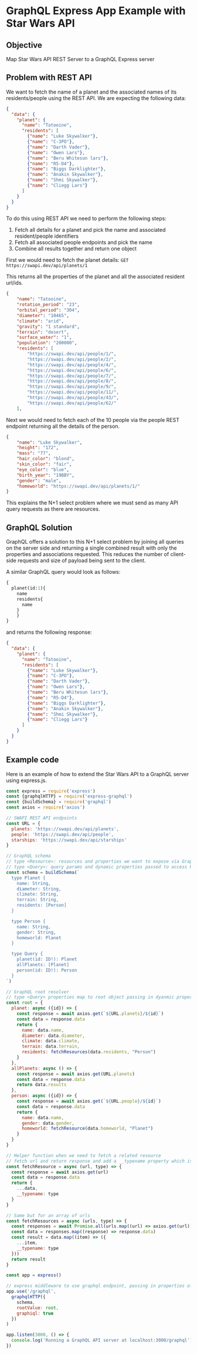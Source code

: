 # GraphQL Express App Example with Star Wars API

## Objective
Map Star Wars API REST Server to a GraphQL Express server

## Problem with REST API
We want to fetch the name of a planet and the associated names of its residents/people using the REST API. We are expecting the following data:
```json
{
  "data": {
    "planet": {
      "name": "Tatooine",
      "residents": [
        {"name": "Luke Skywalker"},
        {"name": "C-3PO"},
        {"name": "Darth Vader"},
        {"name": "Owen Lars"},
        {"name": "Beru Whitesun lars"},
        {"name": "R5-D4"},
        {"name": "Biggs Darklighter"},
        {"name": "Anakin Skywalker"},
        {"name": "Shmi Skywalker"},
        {"name": "Cliegg Lars"}
      ]
    }
  }
}
```
To do this using REST API we need to perform the following steps:
1. Fetch all details for a planet and pick the name and associated resident/people identifiers 
2. Fetch all associated people endpoints and pick the name
3. Combine all results together and return one object

First we would need to fetch the planet details:
`GET https://swapi.dev/api/planets/1`

This returns all the properties of the planet and all the associated resident url/ids.
```json
{
    "name": "Tatooine", 
    "rotation_period": "23", 
    "orbital_period": "304", 
    "diameter": "10465", 
    "climate": "arid", 
    "gravity": "1 standard", 
    "terrain": "desert", 
    "surface_water": "1", 
    "population": "200000", 
    "residents": [
        "https://swapi.dev/api/people/1/", 
        "https://swapi.dev/api/people/2/", 
        "https://swapi.dev/api/people/4/", 
        "https://swapi.dev/api/people/6/", 
        "https://swapi.dev/api/people/7/", 
        "https://swapi.dev/api/people/8/", 
        "https://swapi.dev/api/people/9/", 
        "https://swapi.dev/api/people/11/", 
        "https://swapi.dev/api/people/43/", 
        "https://swapi.dev/api/people/62/"
    ], 
```
Next we would need to fetch each of the 10 people via the people REST endpoint returning all the details of the person.

```json
{
    "name": "Luke Skywalker", 
    "height": "172", 
    "mass": "77", 
    "hair_color": "blond", 
    "skin_color": "fair", 
    "eye_color": "blue", 
    "birth_year": "19BBY", 
    "gender": "male", 
    "homeworld": "https://swapi.dev/api/planets/1/" 
}
```

This explains the N+1 select problem where we must send as many API query requests as there are resources.

## GraphQL Solution
GraphQL offers a solution to this N+1 select problem by joining all queries on the server side and returning a single combined result with only the properties and associations requested. This reduces the number of client-side requests and size of payload being sent to the client.

A similar GraphQL query would look as follows:
```graphql
{
  planet(id:1){
    name
    residents{
      name
    }
	}
}
```

and returns the following response:
```json
{
  "data": {
    "planet": {
      "name": "Tatooine",
      "residents": [
        {"name": "Luke Skywalker"},
        {"name": "C-3PO"},
        {"name": "Darth Vader"},
        {"name": "Owen Lars"},
        {"name": "Beru Whitesun lars"},
        {"name": "R5-D4"},
        {"name": "Biggs Darklighter"},
        {"name": "Anakin Skywalker"},
        {"name": "Shmi Skywalker"},
        {"name": "Cliegg Lars"}
      ]
    }
  }
}
```

## Example code
Here is an example of how to extend the Star Wars API to a GraphQL server using express.js.

```javascript
const express = require('express')
const {graphqlHTTP} = require('express-graphql')
const {buildSchema} = require('graphql')
const axios = require('axios')

// SWAPI REST API endpoints
const URL = {
  planets: 'https://swapi.dev/api/planets',
  people: 'https://swapi.dev/api/people',
  starships: 'https://swapi.dev/api/starships'
}

// GraphQL schema
// type <Resource>: resources and properties we want to expose via GraphQL including their relatonships
// type <Query>: query params and dynamic properties passed to access Resource
const schema = buildSchema(`
  type Planet {
    name: String, 
    diameter: String, 
    climate: String, 
    terrain: String,
    residents: [Person]
  }

  type Person {
    name: String,
    gender: String,
    homeworld: Planet
  }

  type Query {
    planet(id: ID!): Planet
    allPlanets: [Planet]
    person(id: ID!): Person
  }
`)

// GraphQL root resolver
// type <Query> properties map to root object passing in dyanmic properties and resolves to type <Resource>
const root = {
  planet: async ({id}) => {
    const response = await axios.get(`${URL.planets}/${id}`)
    const data = response.data
    return {
      name: data.name,
      diameter: data.diameter,
      climate: data.climate,
      terrain: data.terrain,
      residents: fetchResources(data.residents, "Person")
    }
  },
  allPlanets: async () => {
    const response = await axios.get(URL.planets)
    const data = response.data
    return data.results
  },
  person: async ({id}) => {
    const response = await axios.get(`${URL.people}/${id}`)
    const data = response.data
    return {
      name: data.name,
      gender: data.gender,
      homeworld: fetchResource(data.homeworld, "Planet")
    }
  }
}

// Helper function when we need to fetch a related resource
// fetch url and return response and add a __typename property which is used by some GraphQL clients like Apollo
const fetchResource = async (url, type) => {
  const response = await axios.get(url)
  const data = response.data
  return {
    ...data,
    __typename: type
  }
}

// Same but for an array of urls
const fetchResources = async (urls, type) => {
  const responses = await Promise.all(urls.map((url) => axios.get(url)))
  const data = responses.map((response) => response.data)
  const result = data.map((item) => ({
    ...item,
    __typename: type
  }))
  return result
}

const app = express()

// express middleware to use graphql endpoint, passing in properties of the buildSchema, root resolver and enable grahiql client
app.use('/graphql',
  graphqlHTTP({
    schema,
    rootValue: root,
    graphiql: true
  })
)

app.listen(3000, () => {
  console.log('Running a GraphQL API server at localhost:3000/graphql');
})
```